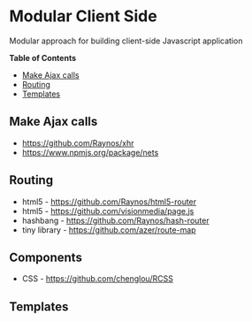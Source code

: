 # Modular Client Side

Modular approach for building client-side Javascript application

**Table of Contents**

- [Make Ajax calls](#user-content-make-ajax-calls)
- [Routing](#user-content-routing)
- [Templates](#user-content-templates)

## Make Ajax calls

* https://github.com/Raynos/xhr
* https://www.npmjs.org/package/nets

## Routing

* html5 - https://github.com/Raynos/html5-router
* html5 - https://github.com/visionmedia/page.js
* hashbang - https://github.com/Raynos/hash-router
* tiny library - https://github.com/azer/route-map

## Components
* CSS - https://github.com/chenglou/RCSS

## Templates
